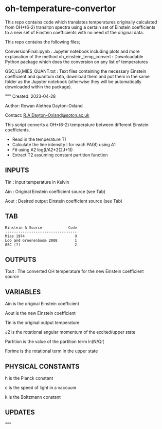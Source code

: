 # oh-temperature-convertor
This repo contains code which translates temperatures originally calculated from OH*(6-2) transiton spectra using a certain set of Einstein coefficients to a new set of Einstein coefficients with no need of the original data.

This repo contains the following files;

ConversionFinal.ipynb : Jupyter notebook including plots and more explanation of the method
oh_einstein_temp_convert : Downloadable Python package which does the conversion on any list of temperatures

GSC,LG,MIES_QUANT.txt : Text files containing the necessary Einstein coefficient and quantum data, download them and put them in the same folder as the Jupyter notebook (otherwise they will be automatically downloaded within the package).


"""
Created: 2023-04-28

Author: Rowan Alethea Dayton-Oxland

Contact: R.A.Dayton-Oxland@soton.ac.uk

This script converts a OH*(6-2) temperature between different Einstein coefficients.

- Read in the temperature T1
- Calculate the line intensity I for each PA(B) using A1
- Fit using A2 log(I/A2*2(2J+1))
- Extract T2 assuming constant partition function 


INPUTS
---
Tin : Input temperature in Kelvin

Ain : Original Einstein coefficient source (see Tab)

Aout : Desired output Einstein coefficient source (see Tab)



TAB
---
    Einstein A Source            Code
    ---------------------------------
    Mies 1974                       0
    Loo and Groenenboom 2008        1
    GSC (?)                         2


OUTPUTS
---
Tout : The converted OH temperature for the new Einstein coefficient source


VARIABLES
---
Ain is the original Einstein coefficient

Aout is the new Einstein coefficient

Tin is the original output temperature

J2 is the rotational angular momentum of the excited/upper state

Partition is the value of the partition term ln(N/Qr)

Fprime is the rotational term in the upper state

PHYSICAL CONSTANTS
---
h is the Planck constant

c is the speed of light in a vaccuum

k is the Boltzmann constant

UPDATES
---

"""
